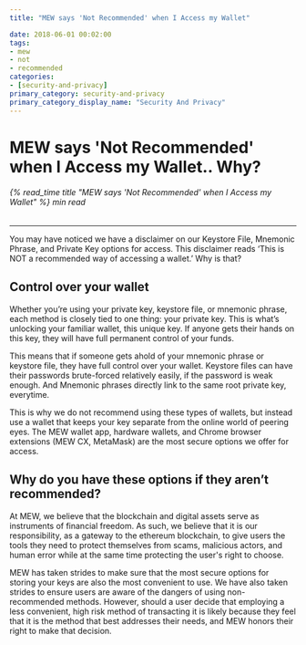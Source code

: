 ```yaml
---
title: "MEW says 'Not Recommended' when I Access my Wallet"

date: 2018-06-01 00:02:00
tags:
- mew
- not
- recommended
categories:
- [security-and-privacy]
primary_category: security-and-privacy
primary_category_display_name: "Security And Privacy"
---
```


# **MEW says 'Not Recommended' when I Access my Wallet.. Why?**

###### {% read_time title "MEW says 'Not Recommended' when I Access my Wallet" %} min read

* * *

You may have noticed we have a disclaimer on our Keystore File, Mnemonic Phrase, and Private Key options for access. This disclaimer reads ‘This is NOT a recommended way of accessing a wallet.’ Why is that?

## **Control over your wallet**

Whether you’re using your private key, keystore file, or mnemonic phrase, each method is closely tied to one thing: your private key. This is what’s unlocking your familiar wallet, this unique key. If anyone gets their hands on this key, they will have full permanent control of your funds.

This means that if someone gets ahold of your mnemonic phrase or keystore file, they have full control over your wallet. Keystore files can have their passwords brute-forced relatively easily, if the password is weak enough. And Mnemonic phrases directly link to the same root private key, everytime.

This is why we do not recommend using these types of wallets, but instead use a wallet that keeps your key separate from the online world of peering eyes. The MEW wallet app, hardware wallets, and Chrome browser extensions (MEW CX, MetaMask) are the most secure options we offer for access. 

## **Why do you have these options if they aren’t recommended?**

At MEW, we believe that the blockchain and digital assets serve as instruments of financial freedom. As such, we believe that it is our responsibility, as a gateway to the ethereum blockchain, to give users the tools they need to protect themselves from scams, malicious actors, and human error while at the same time protecting the user's right to choose. 

MEW has taken strides to make sure that the most secure options for storing your keys are also the most convenient to use. We have also taken strides to ensure users are aware of the dangers of using non-recommended methods. However, should a user decide that employing a less convenient, high risk method of transacting it is likely because they feel that it is the method that best addresses their needs, and MEW honors their right to make that decision. 
